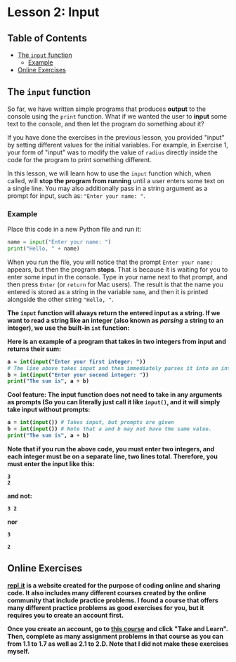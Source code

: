 <h1>Lesson 2: Input</h1>

<h2>Table of Contents</h2>

- [The `input` function](#the-input-function)
  - [Example](#example)
- [Online Exercises](#online-exercises)


## The `input` function
So far, we have written simple programs that produces **output** to the console using the `print` function. What if we wanted the user to **input** some text to the console, and then let the program do something about it?

If you have done the exercises in the previous lesson, you provided "input" by setting different values for the initial variables. For example, in Exercise 1, your form of "input" was to modify the value of `radius` directly inside the code for the program to print something different.

In this lesson, we will learn how to use the `input` function which, when called, will **stop the program from running** until a user enters some text on a single line. You may also additionally pass in a string argument as a prompt for input, such as: `"Enter your name: "`.

### Example

Place this code in a new Python file and run it:
```python
name = input("Enter your name: ")
print("Hello, " + name)
```

When you run the file, you will notice that the prompt `Enter your name: ` appears, but then the program **stops**. That is because it is waiting for you to enter some input in the console. Type in your name next to that prompt, and then press `Enter` (or `return` for Mac users). The result is that the name you entered is stored as a string in the variable `name`, and then it is printed alongside the other string `"Hello, "`.

<b class="important-note" /> The `input` function will always return the entered input as a **string**. If we want to read a string like an integer (also known as *parsing* a string to an integer), we use the built-in `int` function:

Here is an example of a program that takes in two integers from input and returns their sum:
```python
a = int(input("Enter your first integer: ")) 
# The line above takes input and then immediately parses it into an integer
b = int(input("Enter your second integer: "))
print("The sum is", a + b)
```

**Cool feature:** The input function **does not need to take in any arguments as prompts** (So you can literally just call it like `input()`, and it will simply take input **without prompts**:

```python
a = int(input()) # Takes input, but prompts are given
b = int(input()) # Note that a and b may not have the same value.
print("The sum is", a + b)
```
Note that if you run the above code, you must enter **two integers**, and **each integer must be on a separate line, two lines total**. Therefore, you must enter the input like this:
```
3
2
```
and **not**:
```
3 2
```
nor
```
3

2
```

## Online Exercises

[repl.it](https://repl.it/) is a website created for the purpose of coding online and sharing code. It also includes many different courses created by the online community that include practice problems. I found a course that offers many different practice problems as good exercises for you, but it requires you to create an account first.

Once you create an account, go to [this course](https://repl.it/classroom/invite/oJYvLOo) and click "Take and Learn". Then, complete as many assignment problems in that course as you can **from 1.1 to 1.7 as well as 2.1 to 2.D**. Note that I did not make these exercises myself.